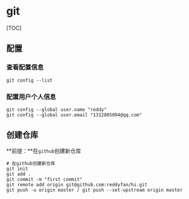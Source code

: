 # git
[TOC]



## 配置



### 查看配置信息

```
git config --list
```



### 配置用户个人信息
```shell
git config --global user.name "reddy"
git config --global user.email "1312805094@qq.com"
```




## 创建仓库


**前提：**在`github`创建新仓库

~~~shell 
# 在github创建新仓库
git init
git add .
git commit -m "first commit" 
git remote add origin git@github.com:reddyfan/hi.git
git push -u origin master / git push --set-upstream origin master
~~~


